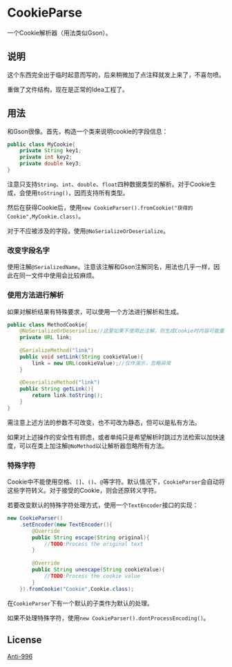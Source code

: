 # CookieParse
 一个Cookie解析器（用法类似Gson）。

## 说明

这个东西完全出于临时起意而写的，后来稍微加了点注释就发上来了，不喜勿喷。

重做了文件结构，现在是正常的Idea工程了。

## 用法

和Gson很像。首先，构造一个类来说明cookie的字段信息：

```Java
public class MyCookie{
	private String key1;
	private int key2;
	private double key3;
}
```

注意只支持`String`、`int`、`double`、`float`四种数据类型的解析。对于Cookie生成，会使用`toString()`，因而支持所有类型。

然后在获得Cookie后，使用`new CookieParser().fromCookie("获得的Cookie",MyCookie.class)`。

对于不应被涉及的字段，使用`@NoSerializeOrDeserialize`。

### 改变字段名字

使用注解`@SerializedName`。注意该注解和Gson注解同名，用法也几乎一样，因此在同一文件中使用会比较麻烦。

### 使用方法进行解析

如果对解析结果有特殊要求，可以使用一个方法进行解析和生成。

```java
public class MethodCookie{
	@NoSerializeOrDeserialize//这里如果不使用此注解，则生成Cookie时内容可能重复出现。
	private URL link;
	
	@SerializeMethod("link")
	public void setLink(String cookieValue){
		link = new URL(cookieValue);//仅作演示，忽略异常
	}
	
	@DeserializeMethod("link")
	public String getLink(){
		return link.toString();
	}
}
```

需注意上述方法的参数不可改变，也不可改为静态，但可以是私有方法。

如果对上述操作的安全性有顾虑，或者单纯只是希望解析时跳过方法检索以加快速度，可以在类上加注解`@NoMethod`以让解析器忽略所有方法。

### 特殊字符

Cookie中不能使用空格、`[]`、`()`、`@`等字符。默认情况下，`CookieParser`会自动将这些字符转义。对于接受的Cookie，则会还原转义字符。

若要改变默认的特殊字符处理方式，使用一个`TextEncoder`接口的实现：

```Java
new CookieParser()
	.setEncoder(new TextEncoder(){
		@Override
		public String escape(String original){
			//TODO:Process the original text
		}
		
		@Override
		public String unescape(String cookieValue){
			//TODO:Process the cookie value
		}
	}).fromCookie("Cookie",Cookie.class);
```

在`CookieParser`下有一个默认的子类作为默认的处理。

如果不处理特殊字符，使用`new CookieParser().dontProcessEncoding()`。

## License

[Anti-996](https://github.com/996icu/996.ICU/blob/master/LICENSE)